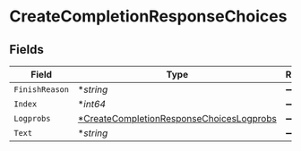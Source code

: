 # CreateCompletionResponseChoices


## Fields

| Field                                                                                                      | Type                                                                                                       | Required                                                                                                   | Description                                                                                                |
| ---------------------------------------------------------------------------------------------------------- | ---------------------------------------------------------------------------------------------------------- | ---------------------------------------------------------------------------------------------------------- | ---------------------------------------------------------------------------------------------------------- |
| `FinishReason`                                                                                             | **string*                                                                                                  | :heavy_minus_sign:                                                                                         | N/A                                                                                                        |
| `Index`                                                                                                    | **int64*                                                                                                   | :heavy_minus_sign:                                                                                         | N/A                                                                                                        |
| `Logprobs`                                                                                                 | [*CreateCompletionResponseChoicesLogprobs](../../models/shared/createcompletionresponsechoiceslogprobs.md) | :heavy_minus_sign:                                                                                         | N/A                                                                                                        |
| `Text`                                                                                                     | **string*                                                                                                  | :heavy_minus_sign:                                                                                         | N/A                                                                                                        |